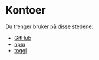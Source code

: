 # Kontoer

Du trenger bruker på disse stedene:

- [GitHub](https://github.com)
- [npm](https://www.npmjs.com)
- [toggl](https://toggl.com)